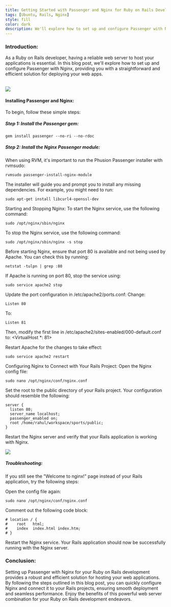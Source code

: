 ```yaml
---
title: Getting Started with Passenger and Nginx for Ruby on Rails Development
tags: [Ubuntu, Rails, Nginx]
style: fill
color: dark
description: We'll explore how to set up and configure Passenger with Nginx, providing you with a straightforward and efficient solution for deploying your web apps.
---
```



### Introduction:

As a Ruby on Rails developer, having a reliable web server to host your applications is essential. In this blog post, we'll explore how to set up and configure Passenger with Nginx, providing you with a straightforward and efficient solution for deploying your web apps.
<br/><br/>

<img src="{{ site.url }}/public/images/nginx-passenger-for-rails-1.png"/>


#### Installing Passenger and Nginx:

To begin, follow these simple steps:

##### Step 1: Install the Passenger gem:

```console
gem install passenger --no-ri --no-rdoc
```

##### Step 2: Install the Nginx Passenger module:

When using RVM, it's important to run the Phusion Passenger installer with rvmsudo:
```console
rvmsudo passenger-install-nginx-module
```

The installer will guide you and prompt you to install any missing dependencies. 
For example, you might need to run:
```console
sudo apt-get install libcurl4-openssl-dev
```

Starting and Stopping Nginx:
To start the Nginx service, use the following command:
```console
sudo /opt/nginx/sbin/nginx
```

To stop the Nginx service, use the following command:
```console
sudo /opt/nginx/sbin/nginx -s stop
```

Before starting Nginx, ensure that port 80 is available and not being used by Apache. 
You can check this by running:

```console
netstat -tulpn | grep :80
```

If Apache is running on port 80, stop the service using:
```console
sudo service apache2 stop
```

Update the port configuration in /etc/apache2/ports.conf:
Change:
```console
Listen 80
```

To:
```console
Listen 81
```

Then, modify the first line in /etc/apache2/sites-enabled/000-default.conf to:
<VirtualHost *: 81>

Restart Apache for the changes to take effect:
```console
sudo service apache2 restart
```

Configuring Nginx to Connect with Your Rails Project:
Open the Nginx config file:
```console
sudo nano /opt/nginx/conf/nginx.conf
```

Set the root to the public directory of your Rails project. Your configuration should resemble the following:
```console
server {
  listen 80;
  server_name localhost;
  passenger_enabled on;
  root /home/rahul/workspace/sports/public;
}
```

Restart the Nginx server and verify that your Rails application is working with Nginx.

<img src="{{ site.url }}/public/images/nGinx-default-page.png"/>

##### Troubleshooting:
If you still see the "Welcome to nginx!" page instead of your Rails application, try the following steps:

Open the config file again:
```console
sudo nano /opt/nginx/conf/nginx.conf
```

Comment out the following code block:
```console
# location / {
#    root   html;
#    index  index.html index.htm;
# }
```

Restart the Nginx service. Your Rails application should now be successfully running with the Nginx server.

### Conclusion:

Setting up Passenger with Nginx for your Ruby on Rails development provides a robust and efficient solution for hosting your web applications. By following the steps outlined in this blog post, you can quickly configure Nginx and connect it to your Rails projects, ensuring smooth deployment and seamless performance. Enjoy the benefits of this powerful web server combination for your Ruby on Rails development endeavors.
